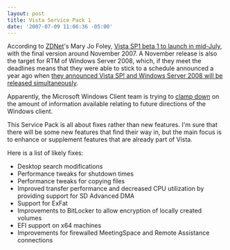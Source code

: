 ```yaml
---
layout: post
title: Vista Service Pack 1
date: '2007-07-09 11:06:36 -05:00'
---
```


According to [ZDNet](http://zdnet.com)'s Mary Jo Foley, [Vista SP1 beta 1 to launch in mid-July](http://blogs.zdnet.com/microsoft/?p=559), with the final version around November 2007. A November release is also the target for RTM of Windows Server 2008, which, if they meet the deadlines means that they were able to stick to a schedule announced a year ago when [they announced Vista SP! and Windows Server 2008 will be released simultaneously](http://blogs.zdnet.com/microsoft/?p=95).

Apparently, the Microsoft Windows Client team is trying to [clamp down](http://www.nytimes.com/2007/06/05/technology/05compute.html?ex=1184040000&en=a1faa9e4bbc82a2a&ei=5070) on the amount of information available relating to future directions of the Windows client.

This Service Pack is all about fixes rather than new features. I'm sure that there will be some new features that find their way in, but the main focus is to enhance or supplement features that are already part of Vista.

Here is a list of likely fixes:

*   Desktop search modifications
*   Performance tweaks for shutdown times
*   Performance tweaks for copying files
*   Improved transfer performance and decreased CPU utilization by providing support for SD Advanced DMA
*   Support for ExFat
*   Improvements to BitLocker to allow encryption of locally created volumes
*   EFI support on x64 machines
*   Improvements for firewalled MeetingSpace and Remote Assistance connections
